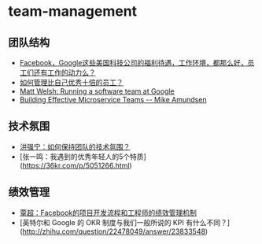 # team-management

## 团队结构
* [Facebook，Google这些美国科技公司的福利待遇，工作环境，都那么好，员工们还有工作的动力么？](https://www.zhihu.com/question/30611641/answer/49339832)
* [如何管理比自己优秀十倍的员工？](http://mp.weixin.qq.com/s?__biz=MzA3ODk5OTEzOA==&mid=2962110788&idx=1&sn=d1d1fec230328eeb3a58367005803842)
* [Matt Welsh: Running a software team at Google](http://matt-welsh.blogspot.sg/2013/04/running-software-team-at-google.html)
* [Building Effective Microservice Teams -- Mike Amundsen](http://amundsen.com/talks/2016-03-qconsp-teams/index.html)

## 技术氛围
* [洪强宁：如何保持团队的技术氛围？](http://chuansong.me/n/316956251648)
* [张一鸣：我遇到的优秀年轻人的5个特质] (https://36kr.com/p/5051266.html)

## 绩效管理
* [覃超：Facebook的项目开发流程和工程师的绩效管理机制](http://toutiao.com/i6281384624895558146/)
* [英特尔和 Google 的 OKR 制度与我们一般所说的 KPI 有什么不同？] (http://zhihu.com/question/22478049/answer/23833548)
